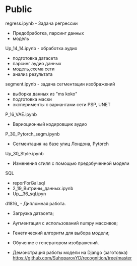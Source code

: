 # Public

regress.ipynb - Задача регрессии
- Предобработка, парсинг данных
- модель

Up_14_14.ipynb - обработка аудио
- подготовка датасета
- парсинг аудио данных
- модель,схема сети
- анализ результата

segment.ipynb - задача сегментации изображений
- выборка данных из "ms koko"
- подготовка маски
- эксперименты с вариантами сети PSP, UNET
   
P_16_VAE.ipynb
 - Вариоционный кодировщик аудио
 
P_30_Pytorch_segm.ipynb
- Сегментация на базе улиц Лондона,  Pytorch

Up_30_Style.ipynb
- Изменения стиля с помощью предобученной модели

SQL
- reporForGal.sql
- 2_19_Витрины_данных.ipynb
- Up__36_sql.ipyn



d1816_ - Дипломная работа. 
- Загрузка датасета;
- Аугментация с использований numpy массивов;
- Генетический алгоритм для выбора модели; 
- Обучение с генератором изображений. 
 
 - Демонстрация работы модели на Django (заготовка)
https://github.com/SuhoparovYD/recognition/tree/master
